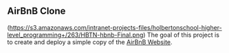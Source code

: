 ## AirBnB Clone
(https://s3.amazonaws.com/intranet-projects-files/holbertonschool-higher-level_programming+/263/HBTN-hbnb-Final.png)
The goal of this project is to create and deploy a simple copy of the [AirBnB
Website](http://airbnb.com/).
